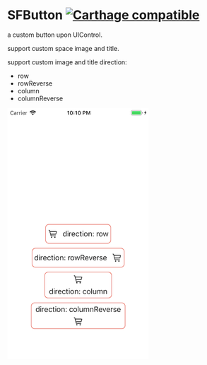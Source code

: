 # SFButton [![Carthage compatible](https://img.shields.io/badge/Carthage-compatible-4BC51D.svg?style=flat)](https://github.com/Carthage/Carthage)

a custom button upon UIControl.

support custom space image and title.

support custom image and title direction:

- row
- rowReverse
- column
- columnReverse

![img](demo.png)
